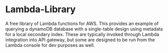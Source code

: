 # Lambda-Library
A free library of Lambda functions for AWS. This provides an example of querying a dynamoDB database with a single-table design using metadata for a local secondary index. These are typically invoked through Lambda integration into API gateway, but some are designed to be run from the Lambda console for dev purposes as well.

